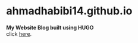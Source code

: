 # ahmadhabibi14.github.io
<b>My Website Blog built using HUGO</b> <br>
click <a href="http://habibi2004.tech">here</a>. <br>
<br>
